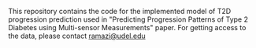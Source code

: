 This repository contains the code for the implemented model of T2D progression prediction used in "Predicting Progression Patterns of Type 2 Diabetes using Multi-sensor Measurements" paper.
For getting access to the data, please contact ramazi@udel.edu
